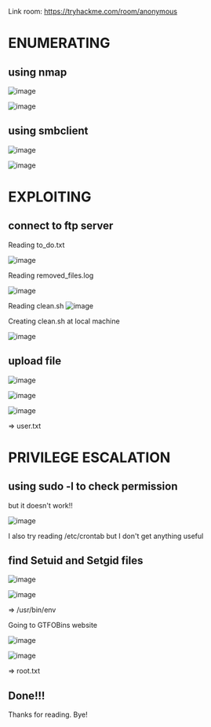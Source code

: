 Link room: https://tryhackme.com/room/anonymous
# ENUMERATING
## using nmap
![image](https://github.com/nguyenngocdung18/tryhackme/assets/134156226/068f5bfc-7781-4517-a858-0b529ea8f65d)

![image](https://github.com/nguyenngocdung18/tryhackme/assets/134156226/1c5153ec-d11e-4794-8d5a-5fe22271ac03)

## using smbclient
![image](https://github.com/nguyenngocdung18/tryhackme/assets/134156226/e81023d6-7eb3-4cf4-9904-b4071f2184bf)

![image](https://github.com/nguyenngocdung18/tryhackme/assets/134156226/253c42f4-77bc-4c43-8d25-db9be93e8d0f)

# EXPLOITING
## connect to ftp server
Reading to_do.txt

![image](https://github.com/nguyenngocdung18/tryhackme/assets/134156226/cf408579-8af1-4e2e-9d9f-fca0fe94be5c)

Reading removed_files.log

![image](https://github.com/nguyenngocdung18/tryhackme/assets/134156226/80270ea5-417f-4ee9-8ebf-518989e755df)

Reading clean.sh
![image](https://github.com/nguyenngocdung18/tryhackme/assets/134156226/01b0520f-ef7b-4260-9ac8-ed7000ec0f66)

Creating clean.sh at local machine

![image](https://github.com/nguyenngocdung18/tryhackme/assets/134156226/7dfbe72a-81be-4b2e-817a-bfb806f61095)

## upload file
![image](https://github.com/nguyenngocdung18/tryhackme/assets/134156226/fa7bf224-9bf6-47e7-8898-ec63f72ccc56)

![image](https://github.com/nguyenngocdung18/tryhackme/assets/134156226/7aecb2ff-e276-47c1-8c23-e865fe1cc24a)

![image](https://github.com/nguyenngocdung18/tryhackme/assets/134156226/c6c09900-8e85-4e41-9dfd-c689291afa8c)

=> user.txt
# PRIVILEGE ESCALATION
## using sudo -l to check permission
but it doesn't work!!

![image](https://github.com/nguyenngocdung18/tryhackme/assets/134156226/6c293332-62c3-44fb-b69b-a83d4f8c81dd)

I also try reading /etc/crontab but I don't get anything useful
## find Setuid and Setgid files

![image](https://github.com/nguyenngocdung18/tryhackme/assets/134156226/5962d619-d1c6-46a8-8c22-06b47ec18f7c)

![image](https://github.com/nguyenngocdung18/tryhackme/assets/134156226/dbbd1361-80fd-45d0-9309-e8d8f734ee43)

=> /usr/bin/env

Going to GTFOBins website

![image](https://github.com/nguyenngocdung18/tryhackme/assets/134156226/9fb48627-5e1d-4bc5-876e-1eb96db99385)

![image](https://github.com/nguyenngocdung18/tryhackme/assets/134156226/72ad5dd9-35cb-4e33-8e57-312d97f88df9)

=> root.txt
## Done!!!
Thanks for reading. Bye!
